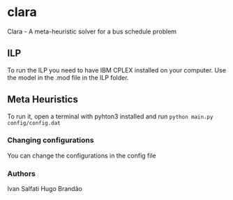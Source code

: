 # clara
Clara - A meta-heuristic solver for a bus schedule problem

## ILP
To run the ILP you need to have IBM CPLEX installed on your computer. Use the model in the .mod file in the ILP folder.

## Meta Heuristics
To run it, open a terminal with pyhton3 installed and run `python main.py config/config.dat` 
### Changing configurations
You can change the configurations in the config file



### Authors
Ivan Salfati
Hugo Brandão 
